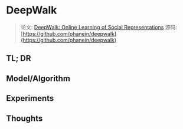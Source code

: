 # DeepWalk

> 论文: [DeepWalk: Online Learning of Social Representations](https://dl.acm.org/citation.cfm?id=2623732)
> 源码: [https://github.com/phanein/deepwalk](https://github.com/phanein/deepwalk)

## TL; DR


## Model/Algorithm

## Experiments

## Thoughts